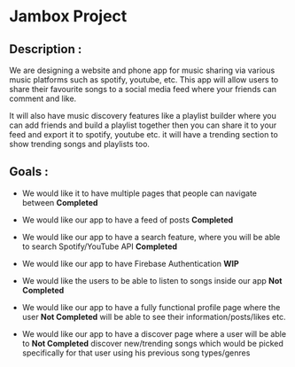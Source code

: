 # Jambox Project

## Description :

We are designing a website and phone app for music sharing via various music platforms such as spotify, youtube, etc. This app will allow users to share their favourite songs to a social media feed where your friends can comment and like. 

It will also have music discovery features like a playlist builder where you can add friends and build a playlist together then you can share it to your feed and export it to spotify, youtube etc. it will have a trending section to show trending songs and playlists too.

## Goals :

 - We would like it to have multiple pages that people can navigate between                               **Completed**
                                                                                                          
 - We would like our app to have a feed of posts                                                          **Completed**
 
  - We would like our app to have a search feature, where you will be able to search Spotify/YouTube API  **Completed**
  
 - We would like our app to have Firebase Authentication                                                  **WIP**
 
 - We would like the users to be able to listen to songs inside our app                                   **Not Completed**
 
 - We would like our app to have a fully functional profile page where the user                           **Not Completed**
   will be able to see their information/posts/likes etc.
   
 - We would like our app to have a discover page where a user will be able to                             **Not Completed**
   discover new/trending songs which would be picked specifically for that user
   using his previous song types/genres 
 
